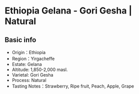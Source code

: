 # Ethiopia Gelana - Gori Gesha | Natural

## Basic info

- Origin：Ethiopia
- Region：Yirgacheffe
- Estate: Gelana
- Altitude: 1,850-2,000 masl.
- Varietal: Gori Gesha
- Process: Natural
- Tasting Notes：Strawberry, Ripe fruit, Peach, Apple, Grape
